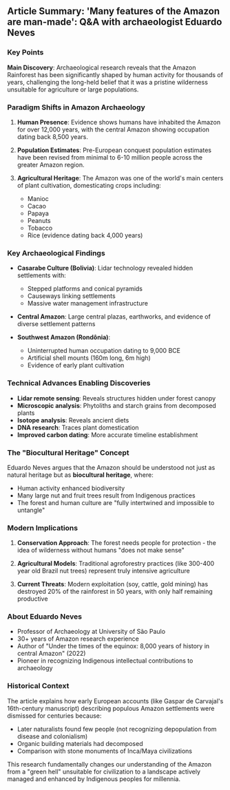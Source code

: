 ## Article Summary: 'Many features of the Amazon are man-made': Q&A with archaeologist Eduardo Neves

### Key Points

**Main Discovery**: Archaeological research reveals that the Amazon Rainforest has been significantly shaped by human activity for thousands of years, challenging the long-held belief that it was a pristine wilderness unsuitable for agriculture or large populations.

### Paradigm Shifts in Amazon Archaeology

1. **Human Presence**: Evidence shows humans have inhabited the Amazon for over 12,000 years, with the central Amazon showing occupation dating back 8,500 years.

2. **Population Estimates**: Pre-European conquest population estimates have been revised from minimal to 6-10 million people across the greater Amazon region.

3. **Agricultural Heritage**: The Amazon was one of the world's main centers of plant cultivation, domesticating crops including:
   - Manioc
   - Cacao
   - Papaya
   - Peanuts
   - Tobacco
   - Rice (evidence dating back 4,000 years)

### Key Archaeological Findings

- **Casarabe Culture (Bolivia)**: Lidar technology revealed hidden settlements with:
  - Stepped platforms and conical pyramids
  - Causeways linking settlements
  - Massive water management infrastructure

- **Central Amazon**: Large central plazas, earthworks, and evidence of diverse settlement patterns

- **Southwest Amazon (Rondônia)**: 
  - Uninterrupted human occupation dating to 9,000 BCE
  - Artificial shell mounts (160m long, 6m high)
  - Evidence of early plant cultivation

### Technical Advances Enabling Discoveries

- **Lidar remote sensing**: Reveals structures hidden under forest canopy
- **Microscopic analysis**: Phytoliths and starch grains from decomposed plants
- **Isotope analysis**: Reveals ancient diets
- **DNA research**: Traces plant domestication
- **Improved carbon dating**: More accurate timeline establishment

### The "Biocultural Heritage" Concept

Eduardo Neves argues that the Amazon should be understood not just as natural heritage but as **biocultural heritage**, where:
- Human activity enhanced biodiversity
- Many large nut and fruit trees result from Indigenous practices
- The forest and human culture are "fully intertwined and impossible to untangle"

### Modern Implications

1. **Conservation Approach**: The forest needs people for protection - the idea of wilderness without humans "does not make sense"

2. **Agricultural Models**: Traditional agroforestry practices (like 300-400 year old Brazil nut trees) represent truly intensive agriculture

3. **Current Threats**: Modern exploitation (soy, cattle, gold mining) has destroyed 20% of the rainforest in 50 years, with only half remaining productive

### About Eduardo Neves

- Professor of Archaeology at University of São Paulo
- 30+ years of Amazon research experience
- Author of "Under the times of the equinox: 8,000 years of history in central Amazon" (2022)
- Pioneer in recognizing Indigenous intellectual contributions to archaeology

### Historical Context

The article explains how early European accounts (like Gaspar de Carvajal's 16th-century manuscript) describing populous Amazon settlements were dismissed for centuries because:
- Later naturalists found few people (not recognizing depopulation from disease and colonialism)
- Organic building materials had decomposed
- Comparison with stone monuments of Inca/Maya civilizations

This research fundamentally changes our understanding of the Amazon from a "green hell" unsuitable for civilization to a landscape actively managed and enhanced by Indigenous peoples for millennia.
